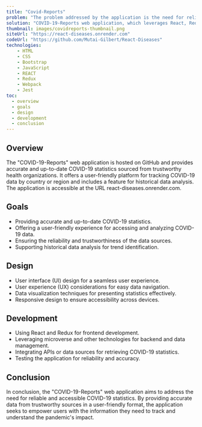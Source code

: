 ```yaml
---
title: "Covid-Reports"
problem: "The problem addressed by the application is the need for reliable and accessible COVID-19 statistics. With the ongoing global pandemic, there is a growing demand for accurate and up-to-date information from reliable sources. The challenge is to provide a platform that can aggregate and present this data in a user-friendly manner."
solution: "COVID-19-Reports web application, which leverages React, Redux, and other technologies to deliver a responsive and feature-rich platform. By sourcing data from trustworthy health organizations and presenting it in an accessible format, the application aims to provide users with the information they need to track COVID-19 statistics effectively."
thumbnail: images/covidreports-thumbnail.png
siteUrl: "https://react-diseases.onrender.com"
codeUrl: "https://github.com/Mutai-Gilbert/React-Diseases"
technologies:
    - HTML
    - CSS
    - Bootstrap
    - JavaScript
    - REACT
    - Redux
    - Webpack
    - Jest
toc:
  - overview
  - goals
  - design
  - development
  - conclusion
---
```


## Overview

The "COVID-19-Reports" web application is hosted on GitHub and provides accurate and up-to-date COVID-19 statistics sourced from trustworthy health organizations. It offers a user-friendly platform for tracking COVID-19 data by country or region and includes a feature for historical data analysis. The application is accessible at the URL react-diseases.onrender.com.
## Goals

- Providing accurate and up-to-date COVID-19 statistics.
- Offering a user-friendly experience for accessing and analyzing COVID-19 data.
- Ensuring the reliability and trustworthiness of the data sources.
- Supporting historical data analysis for trend identification.

## Design

- User interface (UI) design for a seamless user experience.
- User experience (UX) considerations for easy data navigation.
- Data visualization techniques for presenting statistics effectively.
- Responsive design to ensure accessibility across devices.
## Development
- Using React and Redux for frontend development.
- Leveraging microverse and other technologies for backend and data management.
- Integrating APIs or data sources for retrieving COVID-19 statistics.
- Testing the application for reliability and accuracy.
## Conclusion
In conclusion, the "COVID-19-Reports" web application aims to address the need for reliable and accessible COVID-19 statistics. By providing accurate data from trustworthy sources in a user-friendly format, the application seeks to empower users with the information they need to track and understand the pandemic's impact.
